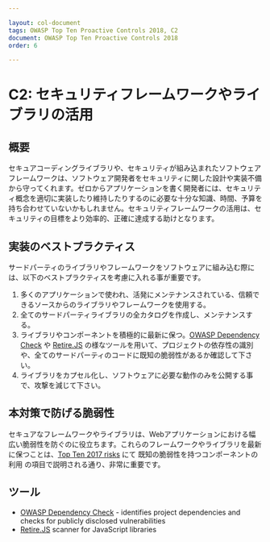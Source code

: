 ```yaml
---

layout: col-document
tags: OWASP Top Ten Proactive Controls 2018, C2
document: OWASP Top Ten Proactive Controls 2018
order: 6

---
```


# C2: セキュリティフレームワークやライブラリの活用

## 概要

セキュアコーディングライブラリや、セキュリティが組み込まれたソフトウェアフレームワークは、ソフトウェア開発者をセキュリティに関した設計や実装不備から守ってくれます。ゼロからアプリケーションを書く開発者には、セキュリティ概念を適切に実装したり維持したりするのに必要な十分な知識、時間、予算を持ち合わせていないかもしれません。セキュリティフレームワークの活用は、セキュリティの目標をより効率的、正確に達成する助けとなります。

## 実装のベストプラクティス

サードパーティのライブラリやフレームワークをソフトウェアに組み込む際には、以下のベストプラクティスを考慮に入れる事が重要です。

1. 多くのアプリケーションで使われ、活発にメンテナンスされている、信頼できるソースからのライブラリやフレームワークを使用する。
2. 全てのサードパーティライブラリの全カタログを作成し、メンテナンスする。
3. ライブラリやコンポーネントを積極的に最新に保つ。[OWASP Dependency Check](https://www.owasp.org/index.php/OWASP_Dependency_Check) や [Retire.JS](https://retirejs.github.io/retire.js/) の様なツールを用いて、プロジェクトの依存性の識別や、全てのサードパーティのコードに既知の脆弱性があるか確認して下さい。
4. ライブラリをカプセル化し、ソフトウェアに必要な動作のみを公開する事で、攻撃を減じて下さい。

## 本対策で防げる脆弱性

セキュアなフレームワークやライブラリは、Webアプリケーションにおける幅広い脆弱性を防ぐのに役立ちます。これらのフレームワークやライブラリを最新に保つことは、[Top Ten 2017 risks](https://www.owasp.org/index.php/Category:OWASP_Top_Ten_Project) にて 既知の脆弱性を持つコンポーネントの利用 の項目で説明される通り、非常に重要です。

## ツール
* [OWASP Dependency Check](https://www.owasp.org/index.php/OWASP_Dependency_Check) - identifies project dependencies and checks for publicly disclosed vulnerabilities
* [Retire.JS](http://retirejs.github.io/retire.js/) scanner for JavaScript libraries

